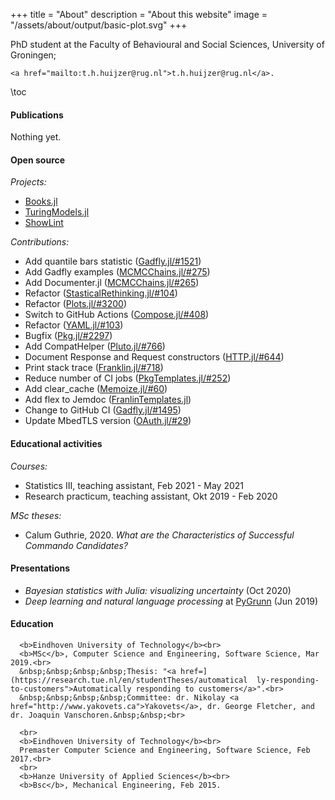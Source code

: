 +++
title = "About"
description = "About this website"
image = "/assets/about/output/basic-plot.svg"
+++

PhD student at the Faculty of Behavioural and Social Sciences, University of Groningen;
~~~
<a href="mailto:t.h.huijzer@rug.nl">t.h.huijzer@rug.nl</a>.
~~~

\toc

#### Publications

Nothing yet.

#### Open source

_Projects:_

- [Books.jl](https://github.com/rikhuijzer/books.jl)
- [TuringModels.jl](https://github.com/StatisticalRethinkingJulia/TuringModels.jl)
- [ShowLint](https://lint.huijzer.xyz/)

_Contributions:_

- Add quantile bars statistic ([Gadfly.jl/#1521](https://github.com/GiovineItalia/Gadfly.jl/pull/1521))
- Add Gadfly examples ([MCMCChains.jl/#275](https://github.com/TuringLang/MCMCChains.jl/pull/275))
- Add Documenter.jl ([MCMCChains.jl/#265](https://github.com/TuringLang/MCMCChains.jl/pull/265))
- Refactor ([StasticalRethinking.jl/#104](https://github.com/StatisticalRethinkingJulia/StatisticalRethinking.jl/pull/104))
- Refactor ([Plots.jl/#3200](https://github.com/JuliaPlots/Plots.jl/pull/3200))
- Switch to GitHub Actions ([Compose.jl/#408](https://github.com/GiovineItalia/Compose.jl/pull/408))
- Refactor ([YAML.jl/#103](https://github.com/JuliaData/YAML.jl/pull/10))
- Bugfix ([Pkg.jl/#2297](https://github.com/JuliaLang/Pkg.jl/pull/2297))
- Add CompatHelper ([Pluto.jl/#766](https://github.com/fonsp/Pluto.jl/pull/766))
- Document Response and Request constructors ([HTTP.jl/#644](https://github.com/JuliaWeb/HTTP.jl/pull/644))
- Print stack trace ([Franklin.jl/#718](https://github.com/tlienart/Franklin.jl/pull/718))
- Reduce number of CI jobs ([PkgTemplates.jl/#252](https://github.com/invenia/PkgTemplates.jl/pull/252))
- Add clear_cache ([Memoize.jl/#60](https://github.com/JuliaCollections/Memoize.jl/pull/60))
- Add flex to Jemdoc ([FranlinTemplates.jl](https://github.com/tlienart/FranklinTemplates.jl/pull/99))
- Change to GitHub CI ([Gadfly.jl/#1495](https://github.com/GiovineItalia/Gadfly.jl/pull/1495))
- Update MbedTLS version ([OAuth.jl/#29](https://github.com/randyzwitch/OAuth.jl/pull/29))

#### Educational activities

_Courses:_

- Statistics III, teaching assistant, Feb 2021 - May 2021
- Research practicum, teaching assistant, Okt 2019 - Feb 2020

_MSc theses:_

- Calum Guthrie, 2020. _What are the Characteristics of Successful Commando Candidates?_

#### Presentations

- _Bayesian statistics with Julia: visualizing uncertainty_ (Oct 2020)
- _Deep learning and natural language processing_ at [PyGrunn](https://pygrunn.org/) (Jun 2019)

#### Education

~~~
  <b>Eindhoven University of Technology</b><br>
  <b>MSc</b>, Computer Science and Engineering, Software Science, Mar 2019.<br>
  &nbsp;&nbsp;&nbsp;&nbsp;Thesis: "<a href=](https://research.tue.nl/en/studentTheses/automatical  ly-responding-to-customers">Automatically responding to customers</a>".<br>
  &nbsp;&nbsp;&nbsp;&nbsp;Committee: dr. Nikolay <a href="http://www.yakovets.ca">Yakovets</a>, dr. George Fletcher, and dr. Joaquin Vanschoren.&nbsp;&nbsp;<br>

  <br>
  <b>Eindhoven University of Technology</b><br>
  Premaster Computer Science and Engineering, Software Science, Feb 2017.<br>
  <br>
  <b>Hanze University of Applied Sciences</b><br>
  <b>Bsc</b>, Mechanical Engineering, Feb 2015.
~~~

